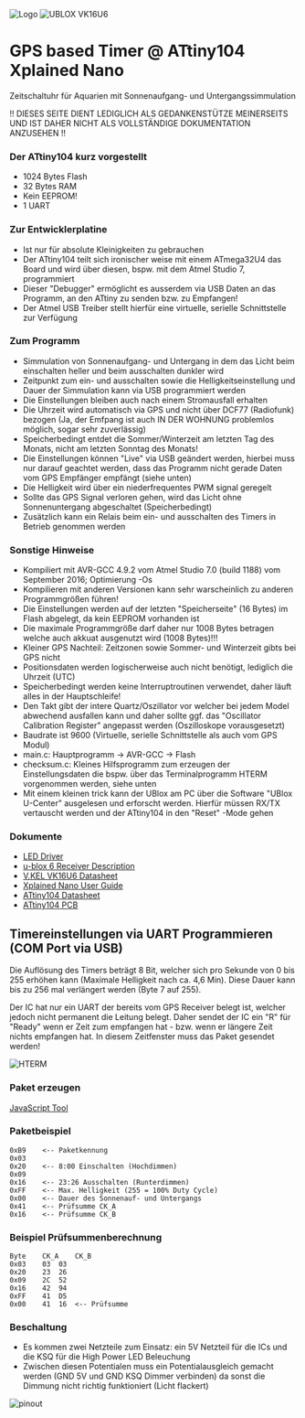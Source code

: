 ![Logo](https://raw.githubusercontent.com/sh3bang/sunrisetimer/master/resources/ATtiny104.png)
![UBLOX VK16U6](https://raw.githubusercontent.com/sh3bang/sunrisetimer/master/resources/UBLOX-vk16u6.jpg)

# GPS based Timer @ ATtiny104 Xplained Nano
Zeitschaltuhr für Aquarien mit Sonnenaufgang- und Untergangssimmulation

!! DIESES SEITE DIENT LEDIGLICH ALS GEDANKENSTÜTZE MEINERSEITS UND IST DAHER NICHT ALS VOLLSTÄNDIGE DOKUMENTATION ANZUSEHEN !!

### Der ATtiny104 kurz vorgestellt
- 1024 Bytes Flash
- 32 Bytes RAM
- Kein EEPROM!
- 1 UART

### Zur Entwicklerplatine
- Ist nur für absolute Kleinigkeiten zu gebrauchen
- Der ATtiny104 teilt sich ironischer weise mit einem ATmega32U4 das Board und wird über diesen, bspw. mit dem Atmel Studio 7, programmiert
- Dieser "Debugger" ermöglicht es ausserdem via USB Daten an das Programm, an den ATtiny zu senden bzw. zu Empfangen!
- Der Atmel USB Treiber stellt hierfür eine virtuelle, serielle Schnittstelle zur Verfügung

### Zum Programm
- Simmulation von Sonnenaufgang- und Untergang in dem das Licht beim einschalten heller und beim ausschalten dunkler wird
- Zeitpunkt zum ein- und ausschalten sowie die Helligkeitseinstellung und Dauer der Simmulation kann via USB programmiert werden
- Die Einstellungen bleiben auch nach einem Stromausfall erhalten
- Die Uhrzeit wird automatisch via GPS und nicht über DCF77 (Radiofunk) bezogen (Ja, der Emfpang ist auch IN DER WOHNUNG problemlos möglich, sogar sehr zuverlässig)
- Speicherbedingt entdet die Sommer/Winterzeit am letzten Tag des Monats, nicht am letzten Sonntag des Monats!
- Die Einstellungen können "Live" via USB geändert werden, hierbei muss nur darauf geachtet werden, dass das Programm nicht gerade Daten vom GPS Empfänger empfängt (siehe unten)
- Die Helligkeit wird über ein niederfrequentes PWM signal geregelt
- Sollte das GPS Signal verloren gehen, wird das Licht ohne Sonnenuntergang abgeschaltet (Speicherbedingt)
- Zusätzlich kann ein Relais beim ein- und ausschalten des Timers in Betrieb genommen werden


### Sonstige Hinweise
- Kompiliert mit AVR-GCC 4.9.2 vom Atmel Studio 7.0 (build 1188) vom September 2016; Optimierung -Os
- Kompilieren mit anderen Versionen kann sehr warscheinlich zu anderen Programmgrößen führen!
- Die Einstellungen werden auf der letzten "Speicherseite" (16 Bytes) im Flash abgelegt, da kein EEPROM vorhanden ist
- Die maximale Programmgröße darf daher nur 1008 Bytes betragen welche auch akkuat ausgenutzt wird (1008 Bytes)!!!
- Kleiner GPS Nachteil: Zeitzonen sowie Sommer- und Winterzeit gibts bei GPS nicht
- Positionsdaten werden logischerweise auch nicht benötigt, lediglich die Uhrzeit (UTC)
- Speicherbedingt werden keine Interruptroutinen verwendet, daher läuft alles in der Hauptschleife!
- Den Takt gibt der intere Quartz/Oszillator vor welcher bei jedem Model abwechend ausfallen kann und daher sollte ggf. das "Oscillator Calibration Register" angepasst werden (Oszilloskope vorausgesetzt)
- Baudrate ist 9600 (Virtuelle, serielle Schnittstelle als auch vom GPS Modul)
- main.c: Hauptprogramm -> AVR-GCC -> Flash
- checksum.c: Kleines Hilfsprogramm zum erzeugen der Einstellungsdaten die bspw. über das Terminalprogramm HTERM vorgenommen werden, siehe unten
- Mit einem kleinen trick kann der UBlox am PC über die Software "UBlox U-Center" ausgelesen und erforscht werden. Hierfür müssen RX/TX vertauscht werden und der ATtiny104 in den "Reset" -Mode gehen


### Dokumente

- [LED Driver](https://raw.githubusercontent.com/sh3bang/sunrisetimer/master/resources/ELG-100-C-spec-806035.pdf)
- [u-blox 6 Receiver Description](https://raw.githubusercontent.com/sh3bang/sunrisetimer/master/resources/u-blox-6-Receiver-Description.pdf)
- [V.KEL VK16U6 Datasheet](https://raw.githubusercontent.com/sh3bang/sunrisetimer/master/resources/VK16u6.rtf)
- [Xplained Nano User Guide](https://raw.githubusercontent.com/sh3bang/sunrisetimer/master/resources/Atmel-42671-ATtiny104-Xplained-Nano_User-Guide.pdf)
- [ATtiny104 Datasheet](https://raw.githubusercontent.com/sh3bang/sunrisetimer/master/resources/Atmel-42505-8-bit-AVR-Microcontrollers-ATtiny102-ATtiny104_Datasheet.pdf)
- [ATtiny104 PCB](https://raw.githubusercontent.com/sh3bang/sunrisetimer/master/resources/ATtiny104_Xplained_Nano_design_documentation_release_rev2.pdf)

## Timereinstellungen via UART Programmieren (COM Port via USB)

Die Auflösung des Timers beträgt 8 Bit, welcher sich pro Sekunde von 0 bis 255 erhöhen kann (Maximale Helligkeit nach ca. 4,6 Min).
Diese Dauer kann bis zu 256 mal verlängert werden (Byte 7 auf 255).

Der IC hat nur ein UART der bereits vom GPS Receiver belegt ist, welcher jedoch nicht permanent die Leitung belegt.
Daher sendet der IC ein "R" für "Ready" wenn er Zeit zum empfangen hat - bzw. wenn er längere Zeit nichts empfangen hat. In diesem Zeitfenster muss das Paket gesendet werden!

![HTERM](https://raw.githubusercontent.com/sh3bang/sunrisetimer/master/resources/hterm.jpg)

### Paket erzeugen
[JavaScript Tool](https://rawgit.com/sh3bang/sunrisetimer/master/checksum.html)

### Paketbeispiel
````
0xB9	<-- Paketkennung
0x03
0x20	<-- 8:00 Einschalten (Hochdimmen)
0x09
0x16	<-- 23:26 Ausschalten (Runterdimmen)
0xFF	<-- Max. Helligkeit (255 = 100% Duty Cycle)
0x00	<-- Dauer des Sonnenauf- und Untergangs
0x41	<-- Prüfsumme CK_A
0x16	<-- Prüfsumme CK_B
````

### Beispiel Prüfsummenberechnung
````
Byte	CK_A	CK_B
0x03	03	03
0x20	23	26
0x09	2C	52
0x16	42	94
0xFF	41	D5
0x00	41	16	<-- Prüfsumme
````

### Beschaltung
- Es kommen zwei Netzteile zum Einsatz: ein 5V Netzteil für die ICs und die KSQ für die High Power LED Beleuchung
- Zwischen diesen Potentialen muss ein Potentialausgleich gemacht werden (GND 5V und GND KSQ Dimmer verbinden) da sonst die Dimmung nicht richtig funktioniert (Licht flackert)

![pinout](https://raw.githubusercontent.com/sh3bang/sunrisetimer/master/resources/board.jpg)